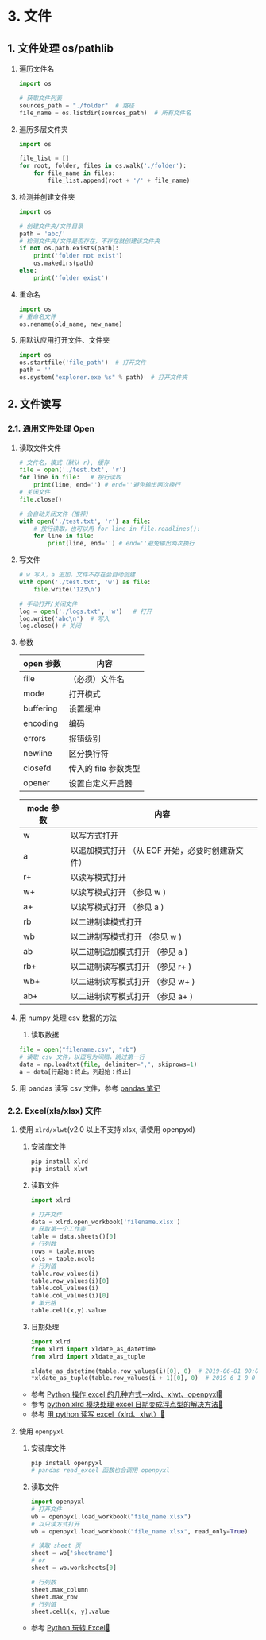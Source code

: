 # 3. 文件

## 1. 文件处理 os/pathlib

1. 遍历文件名

    ```python
    import os

    # 获取文件列表
    sources_path = "./folder"  # 路径
    file_name = os.listdir(sources_path)  # 所有文件名
    ```

2. 遍历多层文件夹

    ```python
    import os

    file_list = []
    for root, folder, files in os.walk('./folder'):
        for file_name in files:
            file_list.append(root + '/' + file_name)
    ```

3. 检测并创建文件夹

    ```python
    import os

    # 创建文件夹/文件目录
    path = 'abc/'
    # 检测文件夹/文件是否存在，不存在就创建该文件夹
    if not os.path.exists(path):
        print('folder not exist')
        os.makedirs(path)
    else:
        print('folder exist')
    ```

4. 重命名

    ```python
    import os
    # 重命名文件
    os.rename(old_name, new_name)
    ```

5. 用默认应用打开文件、文件夹

    ```python
    import os
    os.startfile('file_path')  # 打开文件
    path = ''
    os.system("explorer.exe %s" % path)  # 打开文件夹
    ```

## 2. 文件读写

### 2.1. 通用文件处理 Open

1. 读取文件文件

    ```python
    # 文件名，模式（默认 r), 缓存
    file = open('./test.txt', 'r')
    for line in file:   # 按行读取
        print(line, end='') # end=''避免输出两次换行
    # 关闭文件
    file.close()
    ```

    ```python
    # 会自动关闭文件（推荐）
    with open('./test.txt', 'r') as file:
        # 按行读取，也可以用 for line in file.readlines():
        for line in file:
            print(line, end='') # end=''避免输出两次换行
    ```

2. 写文件

    ```python
    # w 写入，a 追加，文件不存在会自动创建
    with open('./test.txt', 'w') as file:
        file.write('123\n')
    ```

    ```python
    # 手动打开/关闭文件
    log = open('./logs.txt', 'w')   # 打开
    log.write('abc\n')  # 写入
    log.close() # 关闭
    ```

3. 参数

    | open 参数 | 内容                 |
    | --------- | -------------------- |
    | file      | （必须）文件名       |
    | mode      | 打开模式             |
    | buffering | 设置缓冲             |
    | encoding  | 编码                 |
    | errors    | 报错级别             |
    | newline   | 区分换行符           |
    | closefd   | 传入的 file 参数类型 |
    | opener    | 设置自定义开启器     |

    | mode 参数 | 内容                                             |
    | --------- | ------------------------------------------------ |
    | w         | 以写方式打开                                     |
    | a         | 以追加模式打开 （从 EOF 开始，必要时创建新文件） |
    | r+        | 以读写模式打开                                   |
    | w+        | 以读写模式打开 （参见 w )                        |
    | a+        | 以读写模式打开 （参见 a )                        |
    | rb        | 以二进制读模式打开                               |
    | wb        | 以二进制写模式打开 （参见 w )                    |
    | ab        | 以二进制追加模式打开 （参见 a )                  |
    | rb+       | 以二进制读写模式打开 （参见 r+ )                 |
    | wb+       | 以二进制读写模式打开 （参见 w+ )                 |
    | ab+       | 以二进制读写模式打开 （参见 a+ )                 |

4. 用 numpy 处理 csv 数据的方法
   1. 读取数据

    ```python
    file = open("filename.csv", "rb")
    # 读取 csv 文件，以逗号为间隔，跳过第一行
    data = np.loadtxt(file, delimiter=",", skiprows=1)
    a = data[行起始：终止，列起始：终止]
    ```

5. 用 pandas 读写 csv 文件，参考 [pandas 笔记](Python-05-Pandas.md##-3-pandas-读写文件)

### 2.2. Excel(xls/xlsx) 文件

1. 使用 `xlrd/xlwt`(v2.0 以上不支持 xlsx, 请使用 openpyxl)

   1. 安装库文件

       ```bash
       pip install xlrd
       pip install xlwt
       ```

   2. 读取文件

       ```python
       import xlrd

       # 打开文件
       data = xlrd.open_workbook('filename.xlsx')
       # 获取第一个工作表
       table = data.sheets()[0]
       # 行列数
       rows = table.nrows
       cols = table.ncols
       # 行列值
       table.row_values(i)
       table.row_values(i)[0]
       table.col_values(i)
       table.col_values(i)[0]
       # 单元格
       table.cell(x,y).value
       ```

   3. 日期处理

       ```python
       import xlrd
       from xlrd import xldate_as_datetime
       from xlrd import xldate_as_tuple

       xldate_as_datetime(table.row_values(i)[0], 0)  # 2019-06-01 00:00:00
       *xldate_as_tuple(table.row_values(i + 1)[0], 0)  # 2019 6 1 0 0 0
       ```

   - 参考 [Python 操作 excel 的几种方式--xlrd、xlwt、openpyxl🔗](http://wenqiang-china.github.io/2016/05/13/python-opetating-excel/)
   - 参考 [python xlrd 模块处理 excel 日期变成浮点型的解决方法🔗](https://my.oschina.net/zhangyangyang/blog/737072)
   - 参考 [用 python 读写 excel（xlrd、xlwt）🔗](https://www.cnblogs.com/MrLJC/p/3715783.html)

2. 使用 `openpyxl`

   1. 安装库文件

       ```bash
       pip install openpyxl
       # pandas read_excel 函数也会调用 openpyxl
       ```

   2. 读取文件

       ```python
       import openpyxl
       # 打开文件
       wb = openpyxl.load_workbook("file_name.xlsx")
       # 以只读方式打开
       wb = openpyxl.load_workbook("file_name.xlsx", read_only=True)

       # 读取 sheet 页
       sheet = wb['sheetname']
       # or
       sheet = wb.worksheets[0]

       # 行列数
       sheet.max_column
       sheet.max_row
       # 行列值
       sheet.cell(x, y).value
       ```

   - 参考 [Python 玩转 Excel🔗](https://mp.weixin.qq.com/s?__biz=MjM5NjMyMjUzNg==&mid=2448130701&idx=1&sn=10919f10f4006a18579d6bbc13a3f15c&chksm=b2f42f0a8583a61c9421711b7a542f2a1c8cfe114ace3ea1ba8cefc26bdde8eb36755a7404ae&scene=0#rd)
